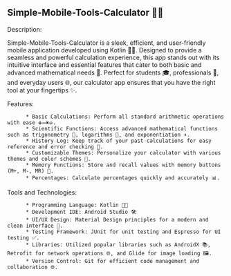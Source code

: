 ## Simple-Mobile-Tools-Calculator  📱✨

Description:

Simple-Mobile-Tools-Calculator is a sleek, efficient, and user-friendly mobile application developed using Kotlin 🧑‍💻. Designed to provide a seamless and powerful calculation experience, this app stands out with its intuitive interface and essential features that cater to both basic and advanced mathematical needs 📐. Perfect for students 🎓, professionals 💼, and everyday users 🌐, our calculator app ensures that you have the right tool at your fingertips ✨. 

Features: 

          * Basic Calculations: Perform all standard arithmetic operations with ease ➕➖✖️➗.
          * Scientific Functions: Access advanced mathematical functions such as trigonometry 📐, logarithms 🔢, and exponentiation ⬆️.
          * History Log: Keep track of your past calculations for easy reference and error checking 📝.
          * Customizable Themes: Personalize your calculator with various themes and color schemes 🎨. 
          * Memory Functions: Store and recall values with memory buttons (M+, M-, MR) 🧠.
          * Percentages: Calculate percentages quickly and accurately 📊.

Tools and Technologies: 

          * Programming Language: Kotlin 🧑‍💻
          * Development IDE: Android Studio 🛠️
          * UI/UX Design: Material Design principles for a modern and clean interface 🎨.
          * Testing Framework: JUnit for unit testing and Espresso for UI testing ✅.
          * Libraries: Utilized popular libraries such as AndroidX 📚, Retrofit for network operations 🌐, and Glide for image loading 🖼️.
          * Version Control: Git for efficient code management and collaboration 🌐.





